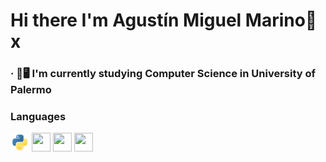 # Hi there I'm Agustín Miguel Marino👋x
### · 🏢🖥️ I'm currently studying Computer Science in University of Palermo 


### Languages
<img src="https://raw.githubusercontent.com/devicons/devicon/master/icons/python/python-original.svg" width=30 height=30>
<img src="https://raw.githubusercontent.com/devicons/devicon/master/icons/python/java-original.svg" width=30 height=30>
<img src="https://raw.githubusercontent.com/devicons/devicon/master/icons/python/c-original.svg" width=30 height=30>
<img src="https://raw.githubusercontent.com/devicons/devicon/master/icons/python/sql-original.svg" width=30 height=30>

<!--
**Amarin38/Amarin38** is a ✨ _special_ ✨ repository because its `README.md` (this file) appears on your GitHub profile.


- 🔭 I’m currently working on ...
- 🌱 I’m currently learning ...
- 👯 I’m looking to collaborate on ...
- 🤔 I’m looking for help with ...
- 📫 How to reach me: ...

-->
